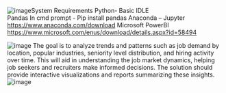 ![image](https://github.com/SHREYA-452/LinkedIn-Job-Post-Insights-Analysis/assets/133008092/904b105f-0384-4ca8-acbc-82b70474138e)System Requirements
Python- Basic IDLE  
Pandas 
In cmd prompt - Pip install pandas
Anaconda – Jupyter
https://www.anaconda.com/download
Microsoft PowerBI 
https://www.microsoft.com/enus/download/details.aspx?id=58494

![image](https://github.com/SHREYA-452/LinkedIn-Job-Post-Insights-Analysis/assets/133008092/536dbb3c-fa4b-4480-b28e-e30865b32dd9)
The goal is to analyze trends and patterns such as job demand by location, popular industries, seniority level distribution, and hiring activity over time. This will aid in understanding the job market dynamics, helping job seekers and recruiters make informed decisions. The solution should provide interactive visualizations and reports summarizing these insights.
![image](https://github.com/SHREYA-452/LinkedIn-Job-Post-Insights-Analysis/assets/133008092/f2c06167-2551-41da-a0c0-d7b449164b12)
